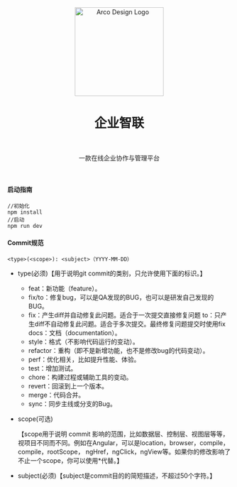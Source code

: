 <div align="center">
  <img alt="Arco Design Logo" width="200" src="https://avatars.githubusercontent.com/u/64576149?s=200&v=4"/>

<br />

  <h1>企业智联</h1>

<br />

一款在线企业协作与管理平台

<br />

</div>

#### 启动指南

```vue
//初始化
npm install
//启动
npm run dev
```

#### Commit规范


```
<type>(<scope>): <subject>（YYYY-MM-DD）
```

- type(必须)【用于说明git commit的类别，只允许使用下面的标识。】

  - feat：新功能（feature）。
  - fix/to：修复bug，可以是QA发现的BUG，也可以是研发自己发现的BUG。
  - fix：产生diff并自动修复此问题。适合于一次提交直接修复问题
    to：只产生diff不自动修复此问题。适合于多次提交。最终修复问题提交时使用fix
    docs：文档（documentation）。
  - style：格式（不影响代码运行的变动）。
  - refactor：重构（即不是新增功能，也不是修改bug的代码变动）。
  - perf：优化相关，比如提升性能、体验。
  - test：增加测试。
  - chore：构建过程或辅助工具的变动。
  - revert：回滚到上一个版本。
  - merge：代码合并。
  - sync：同步主线或分支的Bug。

- scope(可选)

  【scope用于说明 commit 影响的范围，比如数据层、控制层、视图层等等，视项目不同而不同。例如在Angular，可以是location，browser，compile，compile，rootScope， ngHref，ngClick，ngView等。如果你的修改影响了不止一个scope，你可以使用*代替。】

- subject(必须)【subject是commit目的的简短描述，不超过50个字符。】